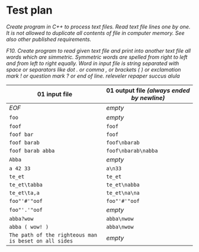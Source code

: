 # Test plan
*Create program in C++ to process text files. Read text file lines one by one.
It is not allowed to duplicate all contents of file in computer memory. See also other published requirements.*

*F10. Create program to read given text file and print into another text file all words which are simmetric.
Symmetric words are spelled from right to left and from left to right equally.
Word in input file is string separated with space or separators like  dot . or comma , or brackets ( ) or
exclamation mark ! or question mark ? or end of line. releveler repaper succus alula*

| 01 input file | 01 output file *(always ended by newline)* |
| -- | -- |
| *EOF* | *empty* |
| `foo` | *empty* |
| `foof` | `foof` |
| `foof bar` | `foof` |
| `foof barab` | `foof\nbarab` |
| `foof barab abba` | `foof\nbarab\nabba` |
| `Abba` | *empty* |
| `a 42 33` | `a\n33` |
| `te_et` | `te_et` |
| `te_et\tabba` | `te_et\nabba` |
| `te_et\ta,a` | `te_et\na\na` |
| `foo"'#'"oof` | `foo"'#'"oof` |
| `foo"'.'"oof` | *empty* |
| `abba?wow` | `abba\nwow` |
| `abba ( wow! )` | `abba\nwow` |
| `The path of the righteous man is beset on all sides` | *empty* |




